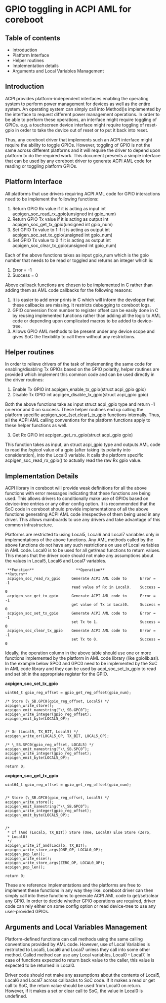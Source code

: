 # GPIO toggling in ACPI AML for coreboot

## Table of contents
- Introduction
- Platform Interface
- Helper routines
- Implementation details
- Arguments and Local Variables Management

## Introduction

ACPI provides platform-independent interfaces enabling the operating
system to perform power management for devices as well as the entire
system. An operating system can simply call into Method()s implemented
by the interface to request different power management operations. In
order to be able to perform these operations, an interface might
require toggling of GPIOs. e.g. a touchscreen device interface might
require toggling of reset-gpio in order to take the device out of
reset or to put it back into reset.

Thus, any coreboot driver that implements such an ACPI interface might
require the ability to toggle GPIOs. However, toggling of GPIO is not
the same across different platforms and it will require the driver to
depend upon platform to do the required work. This document presents a
simple interface that can be used by any coreboot driver to generate
ACPI AML code for reading or toggling platform GPIOs.

## Platform Interface

All platforms that use drivers requiring ACPI AML code for GPIO
interactions need to be implement the following functions:
1. Return GPIO Rx value if it is acting as input
   int acpigen_soc_read_rx_gpio(unsigned int gpio_num)
2. Return GPIO Tx value if it is acting as output
   int acpigen_soc_get_tx_gpio(unsigned int gpio_num)
3. Set GPIO Tx value to 1 if it is acting as output
   int acpigen_soc_set_tx_gpio(unsigned int gpio_num)
4. Set GPIO Tx value to 0 if it is acting as output
   int acpigen_soc_clear_tx_gpio(unsigned int gpio_num)

Each of the above functions takes as input gpio_num which is the gpio
number that needs to be read or toggled and returns an integer which
is:
1. Error = -1
2. Success = 0

Above callback functions are chosen to be implemented in C rather than
adding them as AML code callbacks for the following reasons:
1. It is easier to add error prints in C which will inform the
   developer that these callbacks are missing. It restricts debugging
   to coreboot logs.
2. GPIO conversion from number to register offset can be easily done
   in C by reusing implemented functions rather than adding all the
   logic to AML code or depending upon complicated macros to be added
   to device-tree.
3. Allows GPIO AML methods to be present under any device scope and
   gives SoC the flexibility to call them without any restrictions.

## Helper routines

In order to relieve drivers of the task of implementing the same code
for enabling/disabling Tx GPIOs based on the GPIO polarity, helper
routines are provided which implement this common code and can be used
directly in the driver routines:
1. Enable Tx GPIO
   int acpigen_enable_tx_gpio(struct acpi_gpio gpio)
2. Disable Tx GPIO
   int acpigen_disable_tx_gpio(struct acpi_gpio gpio)

Both the above functions take as input struct acpi_gpio type and
return -1 on error and 0 on success. These helper routines end up
calling the platform specific acpigen_soc_{set,clear}_tx_gpio
functions internally. Thus, all the ACPI AML calling conventions for
the platform functions apply to these helper functions as well.

3. Get Rx GPIO
   int acpigen_get_rx_gpio(struct acpi_gpio gpio)

This function takes as input, an struct acpi_gpio type and outputs
AML code to read the *logical* value of a gpio (after taking its
polarity into consideration), into the Local0 variable. It calls
the platform specific acpigen_soc_read_rx_gpio() to actually read
the raw Rx gpio value.

## Implementation Details

ACPI library in coreboot will provide weak definitions for all the
above functions with error messages indicating that these functions
are being used. This allows drivers to conditionally make use of GPIOs
based on device-tree entries or any other config option. It is
recommended that the SoC code in coreboot should provide
implementations of all the above functions generating ACPI AML code
irrespective of them being used in any driver. This allows mainboards
to use any drivers and take advantage of this common infrastructure.

Platforms are restricted to using Local5, Local6 and Local7 variables
only in implementations of the above functions. Any AML methods called
by the above functions do not have any such restrictions on use of
Local variables in AML code. Local0 is to be used for all get/read
functions to return values. This means that the driver code should not
make any assumptions about the values in Local5, Local6 and Local7
variables.

```
 **Function**                   **Operation**                **Return**
 acpigen_soc_read_rx_gpio     Generate ACPI AML code to      Error = -1
                              read value of Rx in Local0.    Success = 0
 acpigen_soc_get_tx_gpio      Generate ACPI AML code to      Error = -1
                              get value of Tx in Local0.     Success = 0
 acpigen_soc_set_tx_gpio      Generate ACPI AML code to      Error = -1
                              set Tx to 1.                   Success = 0
 acpigen_soc_clear_tx_gpio    Generate ACPI AML code to      Error = -1
                              set Tx to 0.                   Success = 0
```

Ideally, the operation column in the above table should use one or
more functions implemented by the platform in AML code library (like
gpiolib.asl). In the example below SPC0 and GPC0 need to be
implemented by the SoC in AML code library and they can be used by
acpi_soc_set_tx_gpio to read and set bit in the appropriate register
for the GPIO.

**acpigen_soc_set_tx_gpio**

	uint64_t gpio_reg_offset = gpio_get_reg_offset(gpio_num);

	/* Store (\_SB.GPC0(gpio_reg_offset, Local5) */
	acpigen_write_store();
	acpigen_emit_namestring(“\\_SB.GPC0”);
	acpigen_write_integer(gpio_reg_offset);
	acpigen_emit_byte(LOCAL5_OP);


	/* Or (Local5, TX_BIT, Local5) */
	acpigen_write_or(LOCAL5_OP, TX_BIT, LOCAL5_OP);

	/* \_SB.SPC0(gpio_reg_offset, LOCAL5) */
	acpigen_emit_namestring(“\\_SB.SPC0”);
	acpigen_write_integer(gpio_reg_offset);
	acpigen_emit_byte(LOCAL5_OP);

	return 0;

**acpigen_soc_get_tx_gpio**

	uint64_t gpio_reg_offset = gpio_get_reg_offset(gpio_num);


	/* Store (\_SB.GPC0(gpio_reg_offset, Local5) */
	acpigen_write_store();
	acpigen_emit_namestring(“\\_SB.GPC0”);
	acpigen_write_integer(gpio_reg_offset);
	acpigen_emit_byte(LOCAL5_OP);


	/*
	 * If (And (Local5, TX_BIT)) Store (One, Local0) Else Store (Zero,
	 * Local0)
	 */
	acpigen_write_if_and(Local5, TX_BIT);
	acpigen_write_store_args(ONE_OP, LOCAL0_OP);
	acpigen_pop_len();
	acpigen_write_else();
	acpigen_write_store_args(ZERO_OP, LOCAL0_OP);
	acpigen_pop_len();

	return 0;


These are reference implementations and the platforms are free to
implement these functions in any way they like. coreboot driver can
then simply call into these functions to generate ACPI AML code to
get/set/clear any GPIO. In order to decide whether GPIO operations are
required, driver code can rely either on some config option or read
device-tree to use any user-provided GPIOs.

## Arguments and Local Variables Management

Platform-defined functions can call methods using the same calling
conventions provided by AML code. However, use of Local Variables is
restricted to Local5, Local6 and Local7 unless they call into some
other method. Called method can use any Local variables, Local0 -
Local7. In case of functions expected to return back value to the
caller, this value is expected to be returned in Local0.

Driver code should not make any assumptions about the contents of
Local5, Local6 and Local7 across callbacks to SoC code. If it makes a
read or get call to SoC, the return value should be used from Local0
on return. However, if it makes a set or clear call to SoC, the value
in Local0 is undefined.
